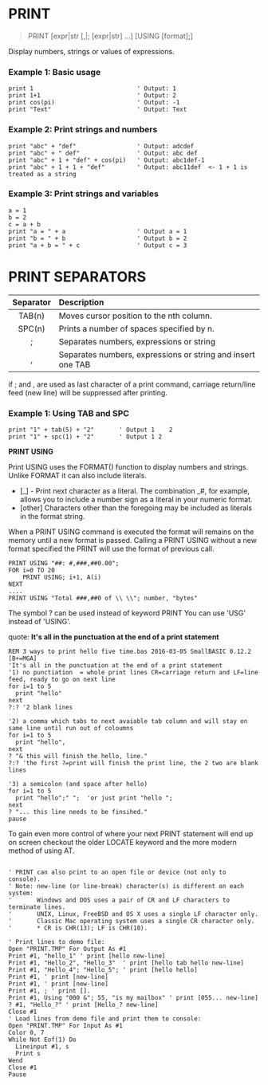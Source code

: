 # PRINT

> PRINT [expr|str [,|; [expr|str] ...]  [USING [format];]

Display numbers, strings or values of expressions.

### Example 1: Basic usage

```
print 1                             ' Output: 1
print 1+1                           ' Output: 2
print cos(pi)                       ' Output: -1
print "Text"                        ' Output: Text
```

### Example 2: Print strings and numbers

```
print "abc" + "def"                 ' Output: adcdef
print "abc" + " def"                ' Output: abc def
print "abc" + 1 + "def" + cos(pi)   ' Output: abc1def-1
print "abc" + 1 + 1 + "def"         ' Output: abc11def  <- 1 + 1 is treated as a string
```

### Example 3: Print strings and variables

```
a = 1
b = 2
c = a + b
print "a = " + a                    ' Output a = 1
print "b = " + b                    ' Output b = 2
print "a + b = " + c                ' Output c = 3
```

# PRINT SEPARATORS

| Separator | Description
|:---------:|:---------------------------------------- 
| TAB(n)    | Moves cursor position to the nth column.
| SPC(n)    | Prints a number of spaces specified by n.
| ;         | Separates numbers, expressions or string
| ,         | Separates numbers, expressions or string and insert one TAB

if ; and , are used as last character of a print command, carriage return/line feed (new line) will be suppressed after printing.

### Example 1: Using TAB and SPC

```
print "1" + tab(5) + "2"       ' Output 1    2
print "1" + spc(1) + "2"       ' Output 1 2
```




**PRINT USING**

Print USING uses the FORMAT() function to display numbers and strings. Unlike FORMAT it can also include literals.

* [_] - Print next character as a literal. The combination _#, for example, allows you to include a number sign as a literal in your numeric format.
* [other] Characters other than the foregoing may be included as literals in the format string.

When a PRINT USING command is executed the format will remains on the memory until a new format is passed. Calling a PRINT USING without a new format specified the PRINT will use the format of previous call.

```
PRINT USING "##: #,###,##0.00";
FOR i=0 TO 20
    PRINT USING; i+1, A(i)
NEXT
....
PRINT USING "Total ###,##0 of \\ \\"; number, "bytes"
```

The symbol ? can be used instead of keyword PRINT You can use 'USG' instead of 'USING'.

quote: **It's all in the punctuation at the end of a print statement**

~~~
REM 3 ways to print hello five time.bas 2016-03-05 SmallBASIC 0.12.2 [B+=MGA]
'It's all in the punctuation at the end of a print statement
'1) no punctiation  = whole print lines CR=carriage return and LF=line feed, ready to go on next line
for i=1 to 5
  print "hello"
next
?:? '2 blank lines

'2) a comma which tabs to next avaiable tab column and will stay on same line until run out of coloumns
for i=1 to 5
  print "hello",
next
? "& this will finish the hello, line."
?:? 'the first ?=print will finish the print line, the 2 two are blank lines

'3) a semicolon (and space after hello)
for i=1 to 5
  print "hello";" ";  'or just print "hello ";
next
? "... this line needs to be finsihed."
pause

~~~

To gain even more control of where your next PRINT statement will end up on screen checkout the older LOCATE keyword and the more modern method of using AT.

~~~

' PRINT can also print to an open file or device (not only to console).
' Note: new-line (or line-break) character(s) is different on each system:
'       Windows and DOS uses a pair of CR and LF characters to terminate lines. 
'       UNIX, Linux, FreeBSD and OS X uses a single LF character only. 
'       Classic Mac operating system uses a single CR character only.
'       * CR is CHR(13); LF is CHR(10).

' Print lines to demo file:
Open "PRINT.TMP" For Output As #1
Print #1, "hello_1" ' print [hello new-line]
Print #1, "Hello_2", "Hello_3"  ' print [hello tab hello new-line]
Print #1, "Hello_4"; "Hello_5"; ' print [hello hello]
Print #1, ' print [new-line]
Print #1, ' print [new-line]
Print #1, ; ' print [].
Print #1, Using "000 &"; 55, "is my mailbox" ' print [055... new-line]
? #1, "Hello_?" ' print [Hello_? new-line]
Close #1
' Load lines from demo file and print them to console:
Open "PRINT.TMP" For Input As #1
Color 0, 7
While Not Eof(1) Do
  Lineinput #1, s
  Print s
Wend
Close #1
Pause

~~~


